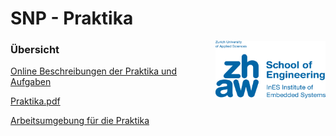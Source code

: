 # SNP - Praktika
<img align="right" title="zhaw.ch" width="176" height="92" src="en-zhaw-ines-rgb.png">

### Übersicht
[Online Beschreibungen der Praktika und Aufgaben](https://github.zhaw.ch/pages/SNP/snp/)

[Praktika.pdf](https://github.zhaw.ch/SNP/snp-lab-code/blob/master/main.pdf)

[Arbeitsumgebung für die Praktika](https://github.zhaw.ch/SNP/snp-lab-env)
